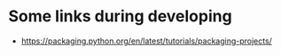 # Some links during developing

* https://packaging.python.org/en/latest/tutorials/packaging-projects/
